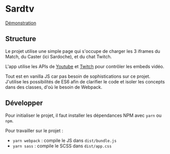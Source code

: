 # Sardtv

[Démonstration](https://kevinleguillou.github.io/sardtv/index.html)

## Structure

Le projet utilise une simple page qui s'occupe de charger les 3 iframes du Match, du Caster (ici Sardoche), et du chat Twitch.

L'app utilise les APIs de [Youtube](https://developers.google.com/youtube/iframe_api_reference) et [Twitch](https://dev.twitch.tv/docs/embed/video-and-clips) pour contrôler les embeds vidéo.

Tout est en vanilla JS car pas besoin de sophistications sur ce projet. J'utilise les possibilités de ES6 afin de clarifier le code et isoler les concepts dans des classes, d'où le besoin de Webpack.

## Développer

Pour initialiser le projet, il faut installer les dépendances NPM avec `yarn` ou `npm`.

Pour travailler sur le projet :

- `yarn webpack` : compile le JS dans `dist/bundle.js`
- `yarn sass` : compile le SCSS dans `dist/app.css`